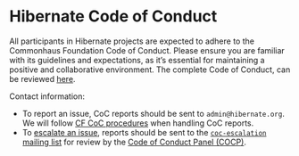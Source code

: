 # Hibernate Code of Conduct

All participants in Hibernate projects are expected to adhere to the Commonhaus Foundation Code of Conduct. Please ensure you are familiar with its guidelines and expectations, as it’s essential for maintaining a positive and collaborative environment.
The complete Code of Conduct, can be reviewed [here](https://www.commonhaus.org/policies/code-of-conduct/).

Contact information:

- To report an issue, CoC reports should be sent to `admin@hibernate.org`. We will follow [CF CoC procedures][coc-reports] when handling CoC reports.
- To [escalate an issue][coc-escalation], reports should be sent to the [`coc-escalation` mailing list][CONTACTS.yaml] for review by the [Code of Conduct Panel (COCP)][cocp].

[cocp]: https://www.commonhaus.org/policies/code-of-conduct/#code-of-conduct-panel "Code of Conduct Panel"
[coc-policy]: https://www.commonhaus.org/policies/code-of-conduct/
[coc-reports]: https://www.commonhaus.org/policies/code-of-conduct/#handling-reports-and-escalations "Handling CoC reports"
[coc-escalation]: https://www.commonhaus.org/policies/code-of-conduct/#escalate-an-issue "Escalate an issue"
[CONTACTS.yaml]: https://github.com/commonhaus/foundation/blob/main/CONTACTS.yaml
